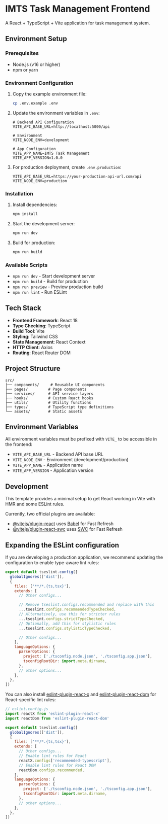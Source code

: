 # IMTS Task Management Frontend

A React + TypeScript + Vite application for task management system.

## Environment Setup

### Prerequisites
- Node.js (v16 or higher)
- npm or yarn

### Environment Configuration

1. Copy the example environment file:
   ```bash
   cp .env.example .env
   ```

2. Update the environment variables in `.env`:
   ```env
   # Backend API Configuration
   VITE_API_BASE_URL=http://localhost:5000/api
   
   # Environment
   VITE_NODE_ENV=development
   
   # App Configuration
   VITE_APP_NAME=IMTS Task Management
   VITE_APP_VERSION=1.0.0
   ```

3. For production deployment, create `.env.production`:
   ```env
   VITE_API_BASE_URL=https://your-production-api-url.com/api
   VITE_NODE_ENV=production
   ```

### Installation

1. Install dependencies:
   ```bash
   npm install
   ```

2. Start the development server:
   ```bash
   npm run dev
   ```

3. Build for production:
   ```bash
   npm run build
   ```

### Available Scripts

- `npm run dev` - Start development server
- `npm run build` - Build for production
- `npm run preview` - Preview production build
- `npm run lint` - Run ESLint

## Tech Stack

- **Frontend Framework**: React 18
- **Type Checking**: TypeScript
- **Build Tool**: Vite
- **Styling**: Tailwind CSS
- **State Management**: React Context
- **HTTP Client**: Axios
- **Routing**: React Router DOM

## Project Structure

```
src/
├── components/     # Reusable UI components
├── pages/         # Page components
├── services/      # API service layers
├── hooks/         # Custom React hooks
├── utils/         # Utility functions
├── types/         # TypeScript type definitions
└── assets/        # Static assets
```

## Environment Variables

All environment variables must be prefixed with `VITE_` to be accessible in the frontend:

- `VITE_API_BASE_URL` - Backend API base URL
- `VITE_NODE_ENV` - Environment (development/production)
- `VITE_APP_NAME` - Application name
- `VITE_APP_VERSION` - Application version

## Development

This template provides a minimal setup to get React working in Vite with HMR and some ESLint rules.

Currently, two official plugins are available:

- [@vitejs/plugin-react](https://github.com/vitejs/vite-plugin-react/blob/main/packages/plugin-react) uses [Babel](https://babeljs.io/) for Fast Refresh
- [@vitejs/plugin-react-swc](https://github.com/vitejs/vite-plugin-react/blob/main/packages/plugin-react-swc) uses [SWC](https://swc.rs/) for Fast Refresh

## Expanding the ESLint configuration

If you are developing a production application, we recommend updating the configuration to enable type-aware lint rules:

```js
export default tseslint.config([
  globalIgnores(['dist']),
  {
    files: ['**/*.{ts,tsx}'],
    extends: [
      // Other configs...

      // Remove tseslint.configs.recommended and replace with this
      ...tseslint.configs.recommendedTypeChecked,
      // Alternatively, use this for stricter rules
      ...tseslint.configs.strictTypeChecked,
      // Optionally, add this for stylistic rules
      ...tseslint.configs.stylisticTypeChecked,

      // Other configs...
    ],
    languageOptions: {
      parserOptions: {
        project: ['./tsconfig.node.json', './tsconfig.app.json'],
        tsconfigRootDir: import.meta.dirname,
      },
      // other options...
    },
  },
])
```

You can also install [eslint-plugin-react-x](https://github.com/Rel1cx/eslint-react/tree/main/packages/plugins/eslint-plugin-react-x) and [eslint-plugin-react-dom](https://github.com/Rel1cx/eslint-react/tree/main/packages/plugins/eslint-plugin-react-dom) for React-specific lint rules:

```js
// eslint.config.js
import reactX from 'eslint-plugin-react-x'
import reactDom from 'eslint-plugin-react-dom'

export default tseslint.config([
  globalIgnores(['dist']),
  {
    files: ['**/*.{ts,tsx}'],
    extends: [
      // Other configs...
      // Enable lint rules for React
      reactX.configs['recommended-typescript'],
      // Enable lint rules for React DOM
      reactDom.configs.recommended,
    ],
    languageOptions: {
      parserOptions: {
        project: ['./tsconfig.node.json', './tsconfig.app.json'],
        tsconfigRootDir: import.meta.dirname,
      },
      // other options...
    },
  },
])
```
